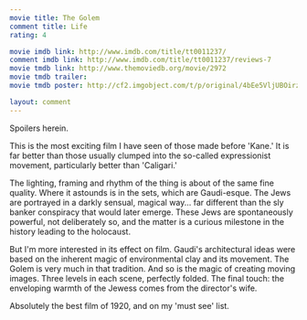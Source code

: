 ```yaml
---
movie title: The Golem
comment title: Life
rating: 4

movie imdb link: http://www.imdb.com/title/tt0011237/
comment imdb link: http://www.imdb.com/title/tt0011237/reviews-7
movie tmdb link: http://www.themoviedb.org/movie/2972
movie tmdb trailer: 
movie tmdb poster: http://cf2.imgobject.com/t/p/original/4bEe5VljUBOirzPbKbpvtMPnKnz.jpg

layout: comment
---
```


Spoilers herein.

This is the most exciting film I have seen of those made before 'Kane.' It is far better than those usually clumped into the so-called expressionist movement, particularly better than 'Caligari.'

The lighting, framing and rhythm of the thing is about of the same fine quality. Where it astounds is in the sets, which are Gaudi-esque. The Jews are portrayed in a darkly sensual, magical way... far different than the sly banker conspiracy that would later emerge. These Jews are spontaneously powerful, not deliberately so, and the matter is a curious milestone in the history leading to the holocaust.

But I'm more interested in its effect on film. Gaudi's architectural ideas were based on the inherent magic of environmental clay and its movement. The Golem is very much in that tradition. And so is the magic of creating moving images. Three levels in each scene, perfectly folded. The final touch: the enveloping warmth of the Jewess comes from the director's wife.

Absolutely the best film of 1920, and on my 'must see' list.